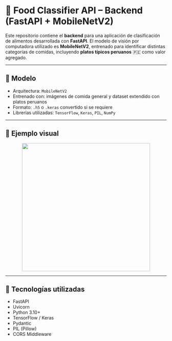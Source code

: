 # 🍲 Food Classifier API – Backend (FastAPI + MobileNetV2)

Este repositorio contiene el **backend** para una aplicación de clasificación de alimentos desarrollada con **FastAPI**. El modelo de visión por computadora utilizado es **MobileNetV2**, entrenado para identificar distintas categorías de comidas, incluyendo **platos típicos peruanos** 🇵🇪 como valor agregado.

---

## 🧠 Modelo

- Arquitectura: `MobileNetV2`
- Entrenado con: imágenes de comida general y dataset extendido con platos peruanos
- Formato: `.h5` o `.keras` convertido si se requiere
- Librerías utilizadas: `TensorFlow`, `Keras`, `PIL`, `NumPy`

---

## 📸 Ejemplo visual

<p align="center">
  <img src="https://drive.google.com/uc?id=1wjC8mRKUOcu5PNG1NLRGM0jEnJPeFr9D" width="400"/>
</p>

---

## 🚀 Tecnologías utilizadas

- FastAPI
- Uvicorn
- Python 3.10+
- TensorFlow / Keras
- Pydantic
- PIL (Pillow)
- CORS Middleware
